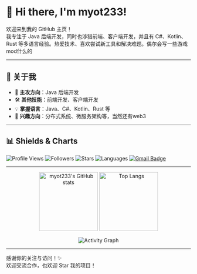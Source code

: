 # 👋 Hi there, I'm myot233!

欢迎来到我的 GitHub 主页！  
我专注于 Java 后端开发，同时也涉猎前端、客户端开发，并且有 C#、Kotlin、Rust 等多语言经验。热爱技术、喜欢尝试新工具和解决难题。偶尔会写一些游戏mod什么的


---

## 🚀 关于我

- 💼 **主攻方向**：Java 后端开发
- 🛠️ **其他技能**：前端开发、客户端开发
- 💡 **掌握语言**：Java、C#、Kotlin、Rust 等
- 🤝 **兴趣方向**：分布式系统、微服务架构等，当然还有web3

---

## 📊 Shields & Charts

![Profile Views](https://komarev.com/ghpvc/?username=myot233&color=blueviolet)
![Followers](https://img.shields.io/github/followers/myot233?label=GitHub%20Followers&style=flat-square)
![Stars](https://img.shields.io/github/stars/myot233?label=Profile%20Stars&style=flat-square)
![Languages](https://img.shields.io/github/languages/top/myot233/tinyauth?style=flat-square) <!-- 替换 your-repo 为你的代表项目仓库名 -->
[![Gmail Badge](https://img.shields.io/badge/-your.email@gmail.com-c14438?style=flat-square&logo=Gmail&logoColor=white&link=mailto:your.email@gmail.com)](mailto:your.email@gmail.com)

---

<!-- 统计图表 -->
<p align="center">
  <img src="https://github-readme-stats.vercel.app/api?username=myot233&show_icons=true&theme=default" alt="myot233's GitHub stats" height="160"/>
  <img src="https://github-readme-stats.vercel.app/api/top-langs/?username=myot233&layout=compact&langs_count=8" alt="Top Langs" height="160"/>
</p>

<!-- 活跃度图表 -->
<p align="center">
  <img src="https://github-readme-activity-graph.vercel.app/graph?username=myot233&theme=github" alt="Activity Graph" />
</p>

---



感谢你的关注与访问！✨  
欢迎交流合作，也欢迎 Star 我的项目！
